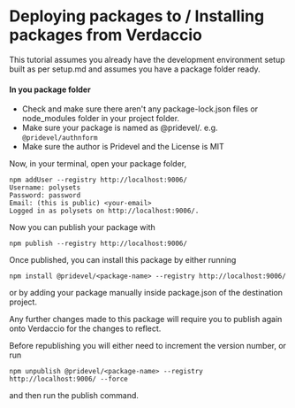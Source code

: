 # Deploying packages to / Installing packages from Verdaccio

This tutorial assumes you already have the development environment setup built as per setup.md and assumes you have a package folder ready.

#### In you package folder

- Check and make sure there aren't any package-lock.json files or node_modules folder in your project folder. 
- Make sure your package is named as @pridevel/<package-name>. e.g. `@pridevel/authnform`
- Make sure the author is Pridevel and the License is MIT

Now, in your terminal, open your package folder,

```
npm addUser --registry http://localhost:9006/
Username: polysets
Password: password
Email: (this is public) <your-email>
Logged in as polysets on http://localhost:9006/.
```

Now you can publish your package with

```
npm publish --registry http://localhost:9006/
```

Once published, you can install this package by either running

```
npm install @pridevel/<package-name> --registry http://localhost:9006/
```

or by adding your package manually inside package.json of the destination project. 



Any further changes made to this package will require you to publish again onto Verdaccio for the changes to reflect. 

Before republishing you will either need to increment the version number, or run

```
npm unpublish @pridevel/<package-name> --registry http://localhost:9006/ --force
```

and then run the publish command.